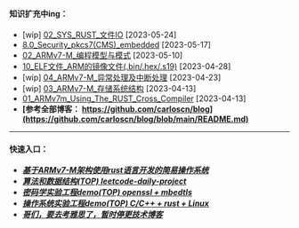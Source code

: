 <!--
**carloscn/carloscn** is a ✨ _special_ ✨ repository because its `README.md` (this file) appears on your GitHub profile.
** img.shields.io

<div id="header" align="center">
  <img src="https://media.giphy.com/media/M9gbBd9nbDrOTu1Mqx/giphy.gif" width="100"/>
</div>
* RISC-V: <a><img height="16" src="https://img.shields.io/static/v1?label=blog&message=RISC-V&color=blue"></a> 
* ARMv8: <a><img height="16" src="https://img.shields.io/static/v1?label=blog&message=ARMv8&color=blue"></a> 
* ARMv7: <a><img height="16" src="https://img.shields.io/static/v1?label=blog&message=ARMv7&color=blue"></a> 
* Linux: <a><img height="16" src="https://img.shields.io/static/v1?label=blog&message=Linux&color=orange"></a>
* ELF: <a><img height="16" src="https://img.shields.io/static/v1?label=blog&message=ELF&color=green"></a>
* Kernel: <a><img height="16" src="https://img.shields.io/static/v1?label=blog&message=Kernel&color=red"></a>
* Compiler: <a><img height="16" src="https://img.shields.io/static/v1?label=blog&message=Compiler&color=lightgrey"></a>
* OPTEE: <a><img height="16" src="https://img.shields.io/static/v1?label=blog&message=OPTEE&color=green"></a>
* Security: <a><img height="16" src="https://img.shields.io/static/v1?label=blog&message=Security&color=DC143C"></a>
* Embedded: <a><img height="16" src="https://img.shields.io/static/v1?label=blog&message=Embedded&color=1dcc66"></a>
* RUST: <a><img height="16" src="https://img.shields.io/static/v1?label=blog&message=RUST&color=green"></a>

https://uutool.cn/color/

* **[wip][所有博客已经备份至 gitbook ](https://carloss-organization-4.gitbook.io/tech/tech/rust-arm-os) [[link](https://carloss-organization-4.gitbook.io/tech/tech/rust-arm-os)] [2023-07-24]**
---
-->

#### 知识扩充中ing：
* [wip] [02_SYS_RUST_文件IO](https://github.com/carloscn/blog/issues/190) [2023-05-24]
* [8.0_Security_pkcs7(CMS)_embedded](https://github.com/carloscn/blog/issues/186) [2023-05-17]
* [02_ARMv7-M_编程模型与模式](https://github.com/carloscn/blog/issues/123) [2023-05-10]
* [10_ELF文件_ARM的镜像文件(.bin/.hex/.s19)](https://github.com/carloscn/blog/issues/184) [2023-04-28]
* [wip] [04_ARMv7-M_异常处理及中断处理](https://github.com/carloscn/blog/issues/127) [2023-04-23] 
* [wip] [03_ARMv7-M_存储系统结构](https://github.com/carloscn/blog/issues/124) [2023-04-13]
* [01_ARMv7m_Using_The_RUST_Cross_Compiler](https://github.com/carloscn/blog/issues/180) [2023-04-13]
* **[参考全部博客： https://github.com/carloscn/blog](https://github.com/carloscn/blog/blob/main/README.md)**
-----------------
#### 快速入口：
* ***[基于ARMv7-M架构使用rust语言开发的简易操作系统](https://github.com/carloscn/rbp-os)*** 
* ***[算法和数据结构(TOP) leetcode-daily-project](https://github.com/carloscn/structstudy)*** 
* ***[密码学实验工程demo(TOP) openssl + mbedtls](https://github.com/carloscn/cryptography)***
* ***[操作系统实验工程demo(TOP) C/C++ + rust + Linux](https://github.com/carloscn/clab)***
* ***[哥们，要去考雅思了，暂时停更技术博客](https://github.com/carloscn/english)***

  
<!--
<img width="200" alt="image" src="https://user-images.githubusercontent.com/16836611/163514037-fb7cc845-c7d2-41ae-acbc-8a202f2f9016.png">
</div>

<img src="https://komarev.com/ghpvc/?username=carloscn&style=flat-square&color=blue" alt=""/>
<div id="header" align="left">
<a><img alt="open-source" src="https://img.shields.io/badge/git-%23F05033.svg?logo=git&logoColor=white&style=flat"></a>
<a><img alt="open-source" src="https://img.shields.io/badge/github-%23121011.svg?logo=github&logoColor=white&style=flat"></a>
<a><a href="https://t.me/zzzzzmle"><img alt="open-source" src="https://img.shields.io/badge/Telegram-2CA5E0?logo=telegram&logoColor=white&style=flat"></a>
<a href="https://github.com/carloscn/blog"><img alt="open-source" src="https://img.shields.io/website-up-down-green-red/https/lbesson.bitbucket.io.svg"></a>
<a href="https://github.com/wifialan/ARMv8-A_Reference_Manual"><img alt="open-source" src="https://img.shields.io/website-up-down-green-red/http/myfakewebsitethatshouldnotexist.at.least.i.hope.svg"></a>
</div>

-----------------

#### 仓库入口：
* [参考文献入口 ：https://github.com/carloscn/doclib](https://github.com/carloscn/doclib)
* [个人博客入口 ：https://github.com/carloscn/blog](https://github.com/carloscn/blog)
* [架构集训入口 ：https://github.com/carloscn/armv8-train](https://github.com/carloscn/armv8-train)
* [数据结构入口 ：https://github.com/carloscn/structstudy](https://github.com/carloscn/structstudy)
* [Linux的内核 ：https://github.com/carloscn/raspi-linux](https://github.com/carloscn/raspi-linux)
* [uboot的入口 ：https://github.com/carloscn/raspi-uboot](https://github.com/carloscn/raspi-uboot)
* [安全套件源代 ：https://github.com/carloscn/raspi-aft](https://github.com/carloscn/raspi-aft)
* [安全系统源代 ：https://github.com/carloscn/user-optee-os](https://github.com/carloscn/user-optee-os)
* [安全应用实例 ：https://github.com/carloscn/optee_examples](https://github.com/carloscn/optee_examples)
* [配置文件综合 ：https://github.com/carloscn/config](https://github.com/carloscn/config)

-->


